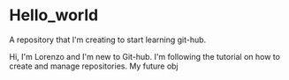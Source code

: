 # Hello_world
A repository that I'm creating to start learning git-hub.

Hi, I'm Lorenzo and I'm new to Git-hub. I'm following the tutorial on how to create and manage repositories.
My future obj
